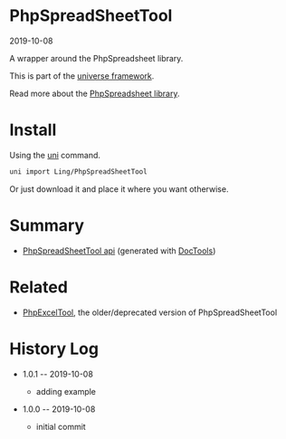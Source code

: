 PhpSpreadSheetTool
===========
2019-10-08



A wrapper around the PhpSpreadsheet library.


This is part of the [universe framework](https://github.com/karayabin/universe-snapshot).


Read more about the [PhpSpreadsheet library](https://phpspreadsheet.readthedocs.io/en/latest/).


Install
==========
Using the [uni](https://github.com/lingtalfi/universe-naive-importer) command.
```bash
uni import Ling/PhpSpreadSheetTool
```

Or just download it and place it where you want otherwise.






Summary
===========
- [PhpSpreadSheetTool api](https://github.com/lingtalfi/PhpSpreadSheetTool/blob/master/doc/api/Ling/PhpSpreadSheetTool.md) (generated with [DocTools](https://github.com/lingtalfi/DocTools))








Related
=========
- [PhpExcelTool](https://github.com/lingtalfi/PhpExcelTool), the older/deprecated version of PhpSpreadSheetTool



History Log
=============

- 1.0.1 -- 2019-10-08

    - adding example
    
- 1.0.0 -- 2019-10-08

    - initial commit